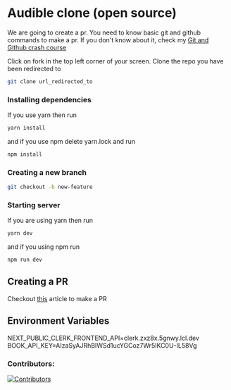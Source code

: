 # Audible clone (open source)

We are going to create a pr. You need to know basic git and github commands to make a pr. If you don't know about it, check my [Git and Github crash course](https://medium.com/geekculture/git-and-github-crash-course-b44f4885ff66 "Git and Github crash course")

Click on fork in the top left corner of your screen. Clone the repo you have been redirected to

```bash
git clone url_redirected_to
```

### Installing dependencies

If you use yarn then run

```bash
yarn install
```

and if you use npm delete yarn.lock and run

```bash
npm install
```

### Creating a new branch

```bash
git checkout -b new-feature
```

### Starting server

If you are using yarn then run

```bash
yarn dev
```

and if you using npm run

```bash
npm run dev
```

## Creating a PR

Checkout [this](https://medium.com/weekly-webtips/how-to-contribute-to-an-open-source-project-and-make-a-pr-cc92f6c9831d) article to make a PR

## Environment Variables

NEXT_PUBLIC_CLERK_FRONTEND_API=clerk.zxz8x.5gnwy.lcl.dev
BOOK_API_KEY=AIzaSyAJRhBIWSd1ucYGCoz7Wr5IKC0U-IL58Vg

### Contributors:

[
![Contributors](https://contrib.rocks/image?repo=avneesh0612/audible)
](https://github.com/avneesh0612/audible/graphs/contributors)
